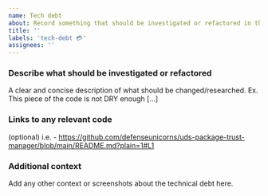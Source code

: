 ```yaml
---
name: Tech debt
about: Record something that should be investigated or refactored in the future.
title: ''
labels: 'tech-debt 💳'
assignees: ''
---
```


### Describe what should be investigated or refactored
A clear and concise description of what should be changed/researched. Ex. This piece of the code is not DRY enough [...]

### Links to any relevant code
(optional) i.e. - https://github.com/defenseunicorns/uds-package-trust-manager/blob/main/README.md?plain=1#L1

### Additional context
Add any other context or screenshots about the technical debt here.

